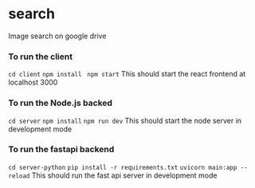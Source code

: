 # search
Image search on google drive

### To run the client
```cd client```
```npm install ```
```npm start```
This should start the react frontend at localhost 3000

### To run the Node.js backed
```cd server```
```npm install```
```npm run dev```
This should start the node server in development mode

### To run the fastapi backend
```cd server-python```
```pip install -r requirements.txt```
```uvicorn main:app --reload```
This should run the fast api server in development mode
